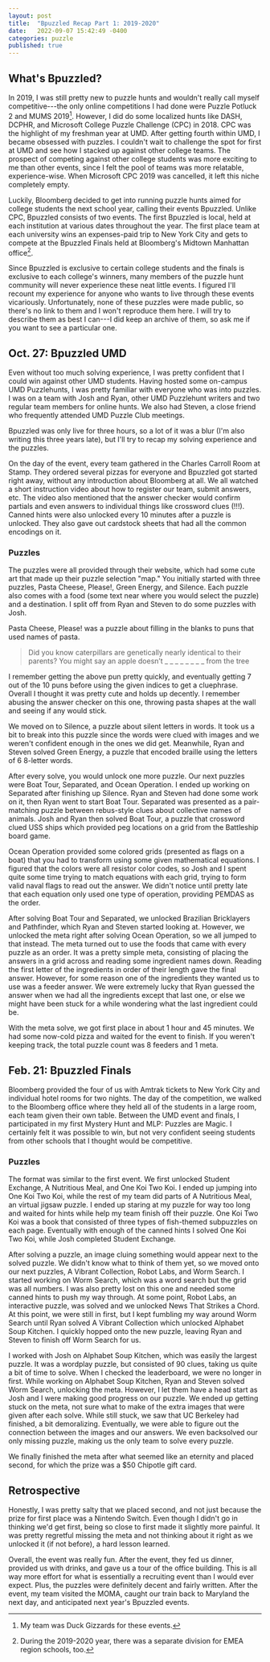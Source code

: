 ```yaml
---
layout: post
title:  "Bpuzzled Recap Part 1: 2019-2020"
date:   2022-09-07 15:42:49 -0400
categories: puzzle
published: true
---
```

## What's Bpuzzled?
In 2019, I was still pretty new to puzzle hunts and wouldn't really call myself competitive---the only online competitions I had done were Puzzle Potluck 2 and MUMS 2019[^1]. However, I did do some localized hunts like DASH, DCPHR, and Microsoft College Puzzle Challenge (CPC) in 2018. CPC was the highlight of my freshman year at UMD. After getting fourth within UMD, I became obsessed with puzzles. I couldn't wait to challenge the spot for first at UMD and see how I stacked up against other college teams. The prospect of competing against other college students was more exciting to me than other events, since I felt the pool of teams was more relatable, experience-wise. When Microsoft CPC 2019 was cancelled, it left this niche completely empty.

Luckily, Bloomberg decided to get into running puzzle hunts aimed for college students the next school year, calling their events Bpuzzled. Unlike CPC, Bpuzzled consists of two events. The first Bpuzzled is local, held at each institution at various dates throughout the year. The first place team at each university wins an expenses-paid trip to New York City and gets to compete at the Bpuzzled Finals held at Bloomberg's Midtown Manhattan office[^2].

Since Bpuzzled is exclusive to certain college students and the finals is exclusive to each college's winners, many members of the puzzle hunt community will never experience these neat little events. I figured I'll recount my experience for anyone who wants to live  through these events vicariously. Unfortunately, none of these puzzles were made public, so there's no link to them and I won't reproduce them here. I will try to describe them as best I can---I did keep an archive of them, so ask me if you want to see a particular one.
## Oct. 27: Bpuzzled UMD
Even without too much solving experience, I was pretty confident that I could win against other UMD students. Having hosted some on-campus UMD Puzzlehunts, I was pretty familiar with everyone who was into puzzles. I was on a team with Josh and Ryan, other UMD Puzzlehunt writers and two regular team members for online hunts. We also had Steven, a close friend who frequently attended UMD Puzzle Club meetings.

Bpuzzled was only live for three hours, so a lot of it was a blur (I'm also writing this three years late), but I'll try to recap my solving experience and the puzzles.

On the day of the event, every team gathered in the Charles Carroll Room at Stamp. They ordered several pizzas for everyone and Bpuzzled got started right away, without any introduction about Bloomberg at all. We all watched a short instruction video about how to register our team, submit answers, etc. The video also mentioned that the answer checker would confirm partials and even answers to individual things like crossword clues (!!!). Canned hints were also unlocked every 10 minutes after a puzzle is unlocked. They also gave out cardstock sheets that had all the common encodings on it.
### Puzzles
The puzzles were all provided through their website, which had some cute art that made up their puzzle selection "map." You initially started with three puzzles, Pasta Cheese, Please!, Green Energy, and Silence. Each puzzle also comes with a food (some text near where you would select the puzzle) and a destination. I split off from Ryan and Steven to do some puzzles with Josh.

Pasta Cheese, Please! was a puzzle about filling in the blanks to puns that used names of pasta.

> Did you know caterpillars are genetically nearly identical to their parents? You might say an apple doesn’t _ _ _ _ _ _ _ _ from the tree

I remember getting the above pun pretty quickly, and eventually getting 7 out of the 10 puns before using the given indices to get a cluephrase. Overall I thought it was pretty cute and holds up decently. I remember abusing the answer checker on this one, throwing pasta shapes at the wall and seeing if any would stick.

We moved on to Silence, a puzzle about silent letters in words. It took us a bit to break into this puzzle since the words were clued with images and we weren't confident enough in the ones we did get. Meanwhile, Ryan and Steven solved Green Energy, a puzzle that encoded braille using the letters of 6 8-letter words.

After every solve, you would unlock one more puzzle. Our next puzzles were Boat Tour, Separated, and Ocean Operation. I ended up working on Separated after finishing up Silence. Ryan and Steven had done some work on it, then Ryan went to start Boat Tour. Separated was presented as a pair-matching puzzle between rebus-style clues about collective names of animals. Josh and Ryan then solved Boat Tour, a puzzle that crossword clued USS ships which provided peg locations on a grid from the Battleship board game.

Ocean Operation provided some colored grids (presented as flags on a boat) that you had to transform using some given mathematical equations. I figured that the colors were all resistor color codes, so Josh and I spent quite some time trying to match equations with each grid, trying to form valid naval flags to read out the answer. We didn't notice until pretty late that each equation only used one type of operation, providing PEMDAS as the order.

After solving Boat Tour and Separated, we unlocked Brazilian Bricklayers and Pathfinder, which Ryan and Steven started looking at. However, we unlocked the meta right after solving Ocean Operation, so we all jumped to that instead. The meta turned out to use the foods that came with every puzzle as an order. It was a pretty simple meta, consisting of placing the answers in a grid across and reading some ingredient names down. Reading the first letter of the ingredients in order of their length gave the final answer. However, for some reason one of the ingredients they wanted us to use was a feeder answer. We were extremely lucky that Ryan guessed the answer when we had all the ingredients except that last one, or else we might have been stuck for a while wondering what the last ingredient could be.

With the meta solve, we got first place in about 1 hour and 45 minutes. We had some now-cold pizza and waited for the event to finish. If you weren't keeping track, the total puzzle count was 8 feeders and 1 meta.
## Feb. 21: Bpuzzled Finals
Bloomberg provided the four of us with Amtrak tickets to New York City and individual hotel rooms for two nights. The day of the competition, we walked to the Bloomberg office where they held all of the students in a large room, each team given their own table. Between the UMD event and finals, I participated in my first Mystery Hunt and MLP: Puzzles are Magic. I certainly felt it was possible to win, but not very confident seeing students from other schools that I thought would be competitive.

### Puzzles
The format was similar to the first event. We first unlocked Student Exchange, A Nutritious Meal, and One Koi Two Koi. I ended up jumping into One Koi Two Koi, while the rest of my team did parts of A Nutritious Meal, an virtual jigsaw puzzle. I ended up staring at my puzzle for way too long and waited for hints while help my team finish off their puzzle. One Koi Two Koi was a book that consisted of three types of fish-themed subpuzzles on each page. Eventually with enough of the canned hints I solved One Koi Two Koi, while Josh completed Student Exchange.

 After solving a puzzle, an image cluing something would appear next to the solved puzzle. We didn't know what to think of them yet, so we moved onto our next puzzles, A Vibrant Collection, Robot Labs, and Worm Search. I started working on Worm Search, which was a word search but the grid was all numbers. I was also pretty lost on this one and needed some canned hints to push my way through. At some point, Robot Labs, an interactive puzzle, was solved and we unlocked News That Strikes a Chord. At this point, we were still in first, but I kept fumbling my way around Worm Search until Ryan solved A Vibrant Collection which unlocked Alphabet Soup Kitchen. I quickly hopped onto the new puzzle, leaving Ryan and Steven to finish off Worm Search for us.

 I worked with Josh on Alphabet Soup Kitchen, which was easily the largest puzzle. It was a wordplay puzzle, but consisted of 90 clues, taking us quite a bit of time to solve. When I checked the leaderboard, we were no longer in first. While working on Alphabet Soup Kitchen, Ryan and Steven solved Worm Search, unlocking the meta. However, I let them have a head start as Josh and I were making good progress on our puzzle. We ended up getting stuck on the meta, not sure what to make of the extra images that were given after each solve. While still stuck, we saw that UC Berkeley had finished, a bit demoralizing. Eventually, we were able to figure out the connection between the images and our answers. We even backsolved our only missing puzzle, making us the only team to solve every puzzle.

We finally finished the meta after what seemed like an eternity and placed second, for which the prize was a $50 Chipotle gift card.
## Retrospective
Honestly, I was pretty salty that we placed second, and not just because the prize for first place was a Nintendo Switch. Even though I didn't go in thinking we'd get first, being so close to first made it slightly more painful. It was pretty regretful missing the meta and not thinking about it right as we unlocked it (if not before), a hard lesson learned.

Overall, the event was really fun. After the event, they fed us dinner, provided us with drinks, and gave us a tour of the office building. This is all way more effort for what is essentially a recruiting event than I would ever expect. Plus, the puzzles were definitely decent and fairly written. After the event, my team visited the MOMA, caught our train back to Maryland the next day, and anticipated next year's Bpuzzled events.

[^1]: My team was Duck Gizzards for these events.
[^2]: During the 2019-2020 year, there was a separate division for EMEA region schools, too.

